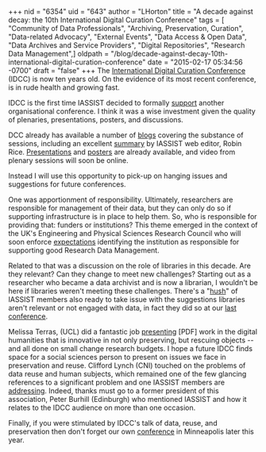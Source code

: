 +++
nid = "6354"
uid = "643"
author = "LHorton"
title = "A decade against decay: the 10th International Digital Curation Conference"
tags = [ "Community of Data Professionals", "Archiving, Preservation, Curation", "Data-related Advocacy", "External Events", "Data Access & Open Data", "Data Archives and Service Providers", "Digital Repositories", "Research Data Management",]
oldpath = "/blog/decade-against-decay-10th-international-digital-curation-conference"
date = "2015-02-17 05:34:56 -0700"
draft = "false"
+++
The [International Digital Curation
Conference](http://www.dcc.ac.uk/events/international-digital-curation-conference-idcc)
(IDCC) is now ten years old. On the evidence of its most recent
conference, is in rude health and growing fast.

IDCC is the first time IASSIST decided to formally
[support](http://www.dcc.ac.uk/events/idcc15/supporters) another
organisational conference. I think it was a wise investment given the
quality of plenaries, presentations, posters, and discussions.

DCC already has available a number of
[blogs](http://www.dcc.ac.uk/events/idcc15/blogs) covering the substance
of sessions, including an excellent
[summary](http://www.dcc.ac.uk/blog/leading-digital-curation-lifestyle-first-day-reflections-idcc15)
by IASSIST web editor, Robin Rice.
[Presentations](http://www.dcc.ac.uk/events/idcc15/programme-presentations)
and [posters](http://www.dcc.ac.uk/events/idcc15/posters) are already
available, and video from plenary sessions will soon be online.

Instead I will use this opportunity to pick-up on hanging issues and
suggestions for future conferences.

One was apportionment of responsibility. Ultimately, researchers are
responsible for management of their data, but they can only do so if
supporting infrastructure is in place to help them. So, who is
responsible for providing that: funders or institutions? This theme
emerged in the context of the UK's Engineering and Physical Sciences
Research Council who will soon enforce
[expectations](http://www.epsrc.ac.uk/about/standards/researchdata/expectations/)
identifying the institution as responsible for supporting good Research
Data Management.

Related to that was a discussion on the role of libraries in this
decade. Are they relevant? Can they change to meet new challenges?
Starting out as a researcher who became a data archivist and is now a
librarian, I wouldn't be here if libraries weren't meeting these
challenges. There's a "[hush](http://all-sorts.org/nouns/librarians)" of
IASSIST members also ready to take issue with the suggestions libraries
aren't relevant or not engaged with data, in fact they did so at our
[last
conference](http://blogs.lse.ac.uk/library/2014/07/11/think-global-but-act-local-information-service-conference-briefing-2014-part-i/).

Melissa Terras, (UCL) did a fantastic job
[presenting](http://www.dcc.ac.uk/webfm_send/1880) [PDF] work in the
digital humanities that is innovative in not only preserving, but
rescuing objects -- and all done on small change research budgets. I
hope a future IDCC finds space for a social sciences person to present
on issues we face in preservation and reuse. Clifford Lynch (CNI)
touched on the problems of data reuse and human subjects, which remained
one of the few glancing references to a significant problem and one
IASSIST members are
[addressing](http://iassistdata.org/about/committees.html#interest).
Indeed, thanks must go to a former president of this association, Peter
Burhill (Edinburgh) who mentioned IASSIST and how it relates to the IDCC
audience on more than one occasion.

Finally, if you were stimulated by IDCC's talk of data, reuse, and
preservation then don't forget our own
[conference](http://iassist2015.pop.umn.edu/) in Minneapolis later this
year.
